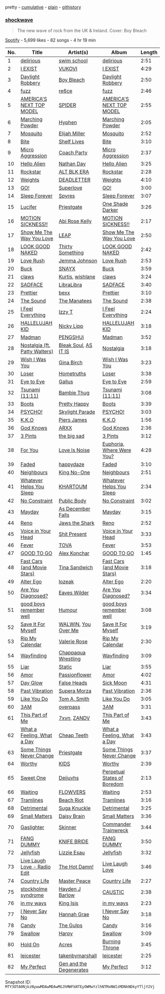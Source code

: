pretty - [cumulative](/playlists/cumulative/37i9dQZF1DWYlpoS0u7ZOs.md) - [plain](/playlists/plain/37i9dQZF1DWYlpoS0u7ZOs) - [githistory](https://github.githistory.xyz/mackorone/spotify-playlist-archive/blob/main/playlists/plain/37i9dQZF1DWYlpoS0u7ZOs)

### [shockwave](https://open.spotify.com/playlist/37i9dQZF1DWYlpoS0u7ZOs)

> The new wave of rock from the UK & Ireland\. Cover: Boy Bleach

[Spotify](https://open.spotify.com/user/spotify) - 5,699 likes - 82 songs - 4 hr 19 min

| No. | Title | Artist(s) | Album | Length |
|---|---|---|---|---|
| 1 | [delirious](https://open.spotify.com/track/2i6H4Pv8FAGamAIdftleDu) | [swim school](https://open.spotify.com/artist/7hC74DRW4q3obXLB5lTq4F) | [delirious](https://open.spotify.com/album/4L9LiVVUoPfPnrkve1SR3C) | 2:51 |
| 2 | [I EXIST](https://open.spotify.com/track/3eI62ZWWxkl4LUaBqXvA6Y) | [VUKOVI](https://open.spotify.com/artist/1844Ua6R4gOuH6GLdlR4dt) | [I EXIST](https://open.spotify.com/album/278scJHsCyBRWl94O0C0d5) | 4:29 |
| 3 | [Daylight Robbery](https://open.spotify.com/track/4nlP649wAY4jW7HwfJABWT) | [Boy Bleach](https://open.spotify.com/artist/0QdhKd1bYPAy48bofL7c0V) | [Daylight Robbery](https://open.spotify.com/album/7KKWiPk1PbcUWrKlSkQ2CM) | 2:50 |
| 4 | [fuzz](https://open.spotify.com/track/2ctn0r5FOaCMKNC3JPojaG) | [re6ce](https://open.spotify.com/artist/4ULUpM5hJYKWhWdIViYrGK) | [fuzz](https://open.spotify.com/album/45jK0xCxf13uNLUKfpPMyR) | 2:46 |
| 5 | [AMERICA'S NEXT TOP MODEL](https://open.spotify.com/track/2bZeCw3SEcY0uMq2bdhFGc) | [SPIDER](https://open.spotify.com/artist/4SKFiKjEPLdlpXSOQZhlsi) | [AMERICA'S NEXT TOP MODEL](https://open.spotify.com/album/5ikznb8ESMJCEskirCSFGl) | 2:55 |
| 6 | [Marching Powder](https://open.spotify.com/track/3dZV4HZQwkw8ktt4SsjBJW) | [Hyphen](https://open.spotify.com/artist/2Ktr0i8RmKTMlBFuqhMkAi) | [Marching Powder](https://open.spotify.com/album/4szROdsy1D6xsuPIa71T6g) | 2:05 |
| 7 | [Mosquito](https://open.spotify.com/track/3p5I5YZWnp81bcAvUzVHa3) | [Elijah Miller](https://open.spotify.com/artist/5EiOwophtTAR0ZaPfXuK5a) | [Mosquito](https://open.spotify.com/album/1eUSbAtW5RZmiuWEDmCxYe) | 2:52 |
| 8 | [Bite](https://open.spotify.com/track/7L0QRXk8Yr1QUHruF10TWJ) | [Shelf Lives](https://open.spotify.com/artist/2RgHe4GuLjWoJmgdAOVubr) | [Bite](https://open.spotify.com/album/4CTR4308FLv0J234RjREIl) | 3:10 |
| 9 | [Micro Aggression](https://open.spotify.com/track/0AoVDlD4Da25HVGUpM0liK) | [Coach Party](https://open.spotify.com/artist/4trP4C2bZ0TqMUxw0tLRAZ) | [Micro Aggression](https://open.spotify.com/album/22keIGmNhJW6JnSN0beV4z) | 2:37 |
| 10 | [Hello Alien](https://open.spotify.com/track/4apqIevNZl1POiQccrGWls) | [Nathan Day](https://open.spotify.com/artist/3kEC0PwfYf8pGHiKFQk8OX) | [Hello Alien](https://open.spotify.com/album/0dZ0p4707siTGOUEvr98D5) | 3:25 |
| 11 | [Rockstar](https://open.spotify.com/track/1hiUjws67EtIOAIRVJgrlW) | [ALT BLK ERA](https://open.spotify.com/artist/4FNR2qdCVKGAep4alfgt25) | [Rockstar](https://open.spotify.com/album/4ccThge1HXXsxIKGuXCMlN) | 2:28 |
| 12 | [Weights](https://open.spotify.com/track/7dLsiya9SPVDn3CuuBpsUv) | [DEADLETTER](https://open.spotify.com/artist/4MfUQ99z2kgMnl9hAwffBx) | [Weights](https://open.spotify.com/album/538vCnG1pNK3jnC1jRd3x4) | 4:10 |
| 13 | [GO!](https://open.spotify.com/track/7AHYD0DNFagANAVo4mxFGC) | [Superlove](https://open.spotify.com/artist/33esp5UFKcRpxcR4Xo0Sne) | [GO!](https://open.spotify.com/album/6QxSkWL0OqrjfJFtlVX9Dx) | 3:00 |
| 14 | [Sleep Forever](https://open.spotify.com/track/4BKHayZJtmyfm0NP8erXiC) | [Spyres](https://open.spotify.com/artist/0gu9FiIFp32jTZSCRhdqFO) | [Sleep Forever](https://open.spotify.com/album/0aruNZwXtrYUShnQJtqf1b) | 3:07 |
| 15 | [Lucifer](https://open.spotify.com/track/4Fve9SnM02yqPypTcK4i4U) | [Priestgate](https://open.spotify.com/artist/0mhU2f9YqeYcnEW6ynit0i) | [One Shade Darker](https://open.spotify.com/album/460Oh7tKR0JYuAje2Nuf04) | 3:26 |
| 16 | [MOTION SICKNESS!!](https://open.spotify.com/track/0g5P7TjeGuIjNv308nX1PW) | [Abi Rose Kelly](https://open.spotify.com/artist/3K9fu0H0EZDRjNg9TKXWQ6) | [MOTION SICKNESS!!](https://open.spotify.com/album/691SIoZqqRX7RqgpZIcdmt) | 2:17 |
| 17 | [Show Me The Way You Love](https://open.spotify.com/track/0IlTOMZmU9vAvNGgsaV9TG) | [LEAP](https://open.spotify.com/artist/538iX6YCTybcgzsrjDTrFi) | [Show Me The Way You Love](https://open.spotify.com/album/7vBSj21hnnMEu0TCoisNUx) | 2:50 |
| 18 | [LOOK GOOD NAKED](https://open.spotify.com/track/1YNSzesjsiB00d2XFxfKzG) | [Thirty Something](https://open.spotify.com/artist/2b4ts7lp2EdW6ZXK1cxKYj) | [LOOK GOOD NAKED](https://open.spotify.com/album/3KsmKj6KroZmwSd2QReQNT) | 2:42 |
| 19 | [Love Rush](https://open.spotify.com/track/41BpMpEPf3oo81DUoGfw32) | [Jemma Johnson](https://open.spotify.com/artist/7uhRd4COwyCLdMiTXzw7Hq) | [Love Rush](https://open.spotify.com/album/72Q9DnfCrWdrY8A95mXXrr) | 2:53 |
| 20 | [Buck](https://open.spotify.com/track/2yE7012fgUjyzzmbWL8yS6) | [SNAYX](https://open.spotify.com/artist/4kQgsrHUSc9IjuwWP30gf0) | [Buck](https://open.spotify.com/album/5Ac4lXopdeGd0IztFzEZ13) | 3:59 |
| 21 | [claws](https://open.spotify.com/track/2HgmmSd1lZesLJU1koxI8T) | [Kurtis](https://open.spotify.com/artist/1ZV5RU7ViRwlv7vqWuOHRf), [wishlane](https://open.spotify.com/artist/15eJnht8wSa1rUGRQpYU6l) | [claws](https://open.spotify.com/album/2ZPsWmEP1LUW9fxuM1bVAV) | 3:24 |
| 22 | [SADFACE](https://open.spotify.com/track/3Ha33JQoabqcnwFXQehnCO) | [LibraLibra](https://open.spotify.com/artist/5eSDYy3APXTkeeOuTn6gye) | [SADFACE](https://open.spotify.com/album/22a0uOqO0e5PxYmkI0C8df) | 3:40 |
| 23 | [Prettier](https://open.spotify.com/track/5GS5Na3mniJLdcD92SFrQd) | [bexx](https://open.spotify.com/artist/6tXuCxJODkifV9zdPsA1G6) | [Prettier](https://open.spotify.com/album/2Evdn2clIwpJ3gj4oLyQI4) | 3:10 |
| 24 | [The Sound](https://open.spotify.com/track/5wO1dqc1lSpQFFut9auHQC) | [The Manatees](https://open.spotify.com/artist/2cWGltn2fZoaAiIhuQyw5h) | [The Sound](https://open.spotify.com/album/3GJzkSgCqNsm1kiVqwo5SY) | 2:38 |
| 25 | [I Feel Everything](https://open.spotify.com/track/3EkSfn6JMfIqCu3coLz1jy) | [Izzy T](https://open.spotify.com/artist/2YoA6qpLPKl5KkGbxlxDMg) | [I Feel Everything](https://open.spotify.com/album/4VRNBtU7RQheZTYLH6QT6m) | 2:24 |
| 26 | [HALLELUJAH KID](https://open.spotify.com/track/0YMldYHUAVZgdK1JJCRDnC) | [Nicky Lipp](https://open.spotify.com/artist/33pGE2Zo7ya0yyTW8oSalA) | [HALLELUJAH KID](https://open.spotify.com/album/7dh11jHNxLEQKdvlBZhOR0) | 3:18 |
| 27 | [Madman](https://open.spotify.com/track/0claZhFBLs49ZIyzN9BovS) | [PENGSHUi](https://open.spotify.com/artist/7F8CwvvwIi7GJvZ7qD2ybR) | [Madman](https://open.spotify.com/album/3z6fcOFkkVttWJO4urKHKY) | 3:52 |
| 28 | [Nostalgia \(ft\. Patty Walters\)](https://open.spotify.com/track/7urqfz7paOyKHayDEa7uGC) | [Bleak Soul](https://open.spotify.com/artist/2iMxVnS6Ovd7R0C5kHdo6p), [AS IT IS](https://open.spotify.com/artist/3IXtskFMls8KXRipcIJT9y) | [Nostalgia](https://open.spotify.com/album/6K6oiAZS3oOlH9VEAIbL2U) | 3:18 |
| 29 | [Wish I Was You](https://open.spotify.com/track/1hZ78pAQTniUNnxIes68Jd) | [Gina Birch](https://open.spotify.com/artist/6Uf8GS97rZbMv6vUFKhWft) | [Wish I Was You](https://open.spotify.com/album/3ovvIDsSYjs0Op2SExhzWF) | 3:23 |
| 30 | [Loser](https://open.spotify.com/track/0SCX0m4QOZtoBX1kmhrsR0) | [Hometruths](https://open.spotify.com/artist/1gFSdRSFZ7W75S9S7CzCEB) | [Loser](https://open.spotify.com/album/19fVAXhJh7V6M9u21CsGvM) | 3:38 |
| 31 | [Eye to Eye](https://open.spotify.com/track/1ue2tBH6KZnVy3VprM5BDI) | [Gallus](https://open.spotify.com/artist/3DTAfcWpBw0deOabOAtNVC) | [Eye to Eye](https://open.spotify.com/album/03lP3ArkPaSSF3Wk0DqDoK) | 2:59 |
| 32 | [Tsunami \(11:11\)](https://open.spotify.com/track/0u4SRuld2zPAnyImNdfMAo) | [Bambie Thug](https://open.spotify.com/artist/6g3orasGcMPn0gwcE3JMAC) | [Tsunami \(11:11\)](https://open.spotify.com/album/1mQwEcEkEfQ5EFW9Q4PpsE) | 3:08 |
| 33 | [Boots](https://open.spotify.com/track/1NuBaXmaY9sbyPZ1EwwlIw) | [Pretty Happy](https://open.spotify.com/artist/55ID3BZCEsvwergEvrvd0I) | [Boots](https://open.spotify.com/album/0KUAvupvxFSmOAttRQ4nY8) | 3:39 |
| 34 | [PSYCHO!](https://open.spotify.com/track/49AHu113tqQwWl7JGgvWFp) | [Skylight Parade](https://open.spotify.com/artist/5RkBnINoac82HgteIu1MBI) | [PSYCHO!](https://open.spotify.com/album/3X6uBg2Edx7FvIShAP9Av1) | 3:03 |
| 35 | [K.K.O](https://open.spotify.com/track/3c7HwgYVv6d3kxOQGrYk0G) | [Piers James](https://open.spotify.com/artist/1M5jchd0rXJneek1xALRFW) | [K.K.O](https://open.spotify.com/album/6QMZWUgeNUjAqwaxgFsPFm) | 1:56 |
| 36 | [God Knows](https://open.spotify.com/track/21d4LQbHVuzPruS53gIMYk) | [ARXX](https://open.spotify.com/artist/1pQ8qfxpuRJKEUFPGrf6Uc) | [God Knows](https://open.spotify.com/album/4CTHGfg4ccypcg0JbzsX1e) | 2:36 |
| 37 | [3 Pints](https://open.spotify.com/track/4wGgBmAL1y5F2mnaogC3kB) | [the big sad](https://open.spotify.com/artist/2xfAVL8ZxOxXdCeD4SrY3D) | [3 Pints](https://open.spotify.com/album/5lY91fkQLEuwoiHw3l2dbo) | 3:12 |
| 38 | [For You](https://open.spotify.com/track/0yUymvlfxHWxE62ys8VtbM) | [Love Is Noise](https://open.spotify.com/artist/4qY6XGFQwZubu0oKBJeVki) | [Euphoria, Where Were You?](https://open.spotify.com/album/5F3s345rSD0UJe8IWo3imC) | 4:28 |
| 39 | [Faded](https://open.spotify.com/track/754aVVHqjB1LywcCLaRoZP) | [happydaze](https://open.spotify.com/artist/572WK6qt9zpRCcN7iS1NMR) | [Faded](https://open.spotify.com/album/37E7LCPfCt35D3pmJzSwIR) | 3:10 |
| 40 | [Neighbours](https://open.spotify.com/track/6PpGAVANQ6CZ5OSIwA3oBj) | [King No\-One](https://open.spotify.com/artist/6hWReUQlQwLTYlmZ1vltRB) | [Neighbours](https://open.spotify.com/album/3udbFrx4tlFGwZEh4CK3HX) | 2:51 |
| 41 | [Whatever Helps You Sleep](https://open.spotify.com/track/54REUcGs6ZgGNe5qV9oiNr) | [KHARTOUM](https://open.spotify.com/artist/4hYvirqM4pHCsklzddaMsM) | [Whatever Helps You Sleep](https://open.spotify.com/album/5mhvUUmhAWAo5niRe6kaAH) | 2:34 |
| 42 | [No Constraint](https://open.spotify.com/track/48x8I9dFZjWn7bJf5j2nnT) | [Public Body](https://open.spotify.com/artist/0afEu0n4WzBeNOdyjfBU6X) | [No Constraint](https://open.spotify.com/album/1asjlY8VeCEXNOuBHS3bhh) | 3:02 |
| 43 | [Mayday](https://open.spotify.com/track/1edhPisNI08MF5QlmY7cBa) | [As December Falls](https://open.spotify.com/artist/7Atp614yT56v9XrlqZryzX) | [Mayday](https://open.spotify.com/album/6heLspB3z0lhszKGKwNBfo) | 3:15 |
| 44 | [Reno](https://open.spotify.com/track/6NFQr0WZWtlYWm8S45MGkB) | [Jaws the Shark](https://open.spotify.com/artist/4aroFthfrYQXH0QJdLUH3S) | [Reno](https://open.spotify.com/album/4f4MrietRuMCzW9qPw00j3) | 2:52 |
| 45 | [Voice in Your Head](https://open.spotify.com/track/7z60kiKN6OTVTCXinnnXUD) | [Shit Present](https://open.spotify.com/artist/29HZSUDm7U6n2QNMKQY73k) | [Voice in Your Head](https://open.spotify.com/album/0vnaNn4Yw8gTH8nwhUOreU) | 3:33 |
| 46 | [Fever](https://open.spotify.com/track/2OyBO7x26a0J92gicUgie5) | [TOVA](https://open.spotify.com/artist/6xjivjGafHAQaOLI463ZpC) | [Fever](https://open.spotify.com/album/7AIA9j3BcSt4uI3n7uZuQa) | 3:53 |
| 47 | [GOOD TO GO](https://open.spotify.com/track/2U3Qw3JAJUwu6JJLoBf1pz) | [Alex Konchar](https://open.spotify.com/artist/0j7yukxKXLsF3DZZhwpyW0) | [GOOD TO GO](https://open.spotify.com/album/2jwTqdrJMisYIpUOr5CFJJ) | 1:45 |
| 48 | [Fast Cars \(and Movie Stars\)](https://open.spotify.com/track/6euhZEz9DZVQMMGvVd7BL0) | [Tina Sandwich](https://open.spotify.com/artist/02OtGA9A0NKICOB9QZ4zc9) | [Fast Cars \(and Movie Stars\)](https://open.spotify.com/album/6CcN98WZ9dueLWi694Nw7K) | 3:18 |
| 49 | [Alter Ego](https://open.spotify.com/track/1miBcqjGpcoTBcdjnFjJrG) | [lozeak](https://open.spotify.com/artist/0neQuv6AF4kuA82CZcPoAc) | [Alter Ego](https://open.spotify.com/album/0vC6K5RFvqdE2CSpYZQXIz) | 2:20 |
| 50 | [Are You Diagnosed?](https://open.spotify.com/track/3BXTJdDGc6DnAUFrqHQCC1) | [Eaves Wilder](https://open.spotify.com/artist/41NfVLegTOApdhejdXt4jQ) | [Are You Diagnosed?](https://open.spotify.com/album/2stzbaDdGD3NjWOxtyl2QT) | 3:34 |
| 51 | [good boys remember well](https://open.spotify.com/track/4syzVAkmE49hs9WjY7j0o7) | [Humour](https://open.spotify.com/artist/5ErUNpyxSBAdjZaKlefsUr) | [good boys remember well](https://open.spotify.com/album/1m7ZzHsSp6EqucLAt57O3S) | 3:08 |
| 52 | [Save It For Myself](https://open.spotify.com/track/5AWQZVceAinzjsCQH50WlX) | [WALWIN](https://open.spotify.com/artist/25I3ONjJhbX1mE62i57djG), [You Over Me](https://open.spotify.com/artist/5se7CBddY96rvFP3oQ6Pim) | [Save It For Myself](https://open.spotify.com/album/5bzfUN9nM3mCr7goLdbrVF) | 3:19 |
| 53 | [Rip My Calendar](https://open.spotify.com/track/2iREiP77hQ4oR5eS3HpIMN) | [Valerie Rose](https://open.spotify.com/artist/07ti3q3QcT6Xe8eCFNlZlZ) | [Rip My Calendar](https://open.spotify.com/album/6Zpc6socD4ELy4hwiB6kac) | 2:30 |
| 54 | [Wayfinding](https://open.spotify.com/track/1SBkDOflNcFTPGysQJa9gd) | [Chappaqua Wrestling](https://open.spotify.com/artist/5S4qUw22ZF7gTPUEx61SyC) | [Wayfinding](https://open.spotify.com/album/2uKHnwdrCulGi0RdoaJCMl) | 3:09 |
| 55 | [Liar](https://open.spotify.com/track/6M5P7gqhMtgvhgDkNMcn4L) | [Static](https://open.spotify.com/artist/6BwhFZ9G4KMJ2njYMjRtZc) | [Liar](https://open.spotify.com/album/7l8Yu9tPWQsXXeOsMWXioC) | 3:55 |
| 56 | [Amor](https://open.spotify.com/track/6ykD5g5JQ4n5iQKstly8M2) | [Passionflower](https://open.spotify.com/artist/2JDENMXTGFUFtq5sE3Pohr) | [Amor](https://open.spotify.com/album/5xAMwGNFraXPC04VF3PtRX) | 4:02 |
| 57 | [Day Glow](https://open.spotify.com/track/6re1o3rJ5vUZ97HqArXQLa) | [False Heads](https://open.spotify.com/artist/2tZaXwpCHEhoVEBQuRI4vu) | [Sick Moon](https://open.spotify.com/album/0dOCttwqrzhoBngWnuwJCd) | 4:31 |
| 58 | [Past Vibration](https://open.spotify.com/track/2jLe4rXo1X8o529i7f4k7q) | [Supera Morza](https://open.spotify.com/artist/1On3aSzms3SvHl2obPqAx5) | [Past Vibration](https://open.spotify.com/album/423cCingFcQ64dla8mdJ6C) | 2:36 |
| 59 | [Like You Do](https://open.spotify.com/track/6ZVCjPMf1rHdGrNrdUguIm) | [Tom A\. Smith](https://open.spotify.com/artist/6haZIHZVYI79wKvp6FCFML) | [Like You Do](https://open.spotify.com/album/0v16l7GQAeUKZrFIRSKLSz) | 3:05 |
| 60 | [3AM](https://open.spotify.com/track/7q6sN7NKKowCDvPHS0SaCi) | [overpass](https://open.spotify.com/artist/2y3PEaAgTdxYfbyeSXORv8) | [3AM](https://open.spotify.com/album/1Cmfz56eoj4qs3ZMvfvCUx) | 3:31 |
| 61 | [This Part of Me](https://open.spotify.com/track/1aEoyo49oGyAv47gVqvvSe) | [7xvn](https://open.spotify.com/artist/1B6XpURxZFBE9B2BT5JI7h), [ZANDV](https://open.spotify.com/artist/3MCb4hKg6bu2Ivg6ZBM4B0) | [This Part of Me](https://open.spotify.com/album/6t3pu0a7OPjjiMKvPGSEtQ) | 3:43 |
| 62 | [What a Feeling, What a Day](https://open.spotify.com/track/31CVU6BQWYnAUMbBoVuM0c) | [Cheap Teeth](https://open.spotify.com/artist/5xSUCTkvySb5EiUjKQljYe) | [What a Feeling, What a Day](https://open.spotify.com/album/4MnjBxtaHm6gh99JDgBYhC) | 3:43 |
| 63 | [Some Things Never Change](https://open.spotify.com/track/4clBv8sHZ7gqyH7xhlmCCC) | [Priestgate](https://open.spotify.com/artist/0mhU2f9YqeYcnEW6ynit0i) | [Some Things Never Change](https://open.spotify.com/album/1UQqxMCjWrWBm5oIk79sV4) | 3:37 |
| 64 | [Worthy](https://open.spotify.com/track/2WtIhJpUy1p0t1dg6Tq8bZ) | [KIDS](https://open.spotify.com/artist/1KuaHyOmy7OyS3BO6u055P) | [Worthy](https://open.spotify.com/album/3YNhAijuyRViQoHGFNVDyC) | 2:39 |
| 65 | [Sweet One](https://open.spotify.com/track/2keqxI0IrJUrdBbXpswQpI) | [Deijuvhs](https://open.spotify.com/artist/1pdiVBF8SDDpleSjlNhP8C) | [Perpetual States of Boredom](https://open.spotify.com/album/0d3mjWzH04Ggs8aS2dfZOl) | 2:13 |
| 66 | [Waiting](https://open.spotify.com/track/2KMefBHwUJBmP9w2XZKnoa) | [FLOWVERS](https://open.spotify.com/artist/3XoX4Dj24vKTKVNRvlFksP) | [Waiting](https://open.spotify.com/album/2avlwtPBYNGSb08LXQrI9S) | 2:53 |
| 67 | [Tramlines](https://open.spotify.com/track/2TeHRE4Rl4YvuhlNuBXJVM) | [Beach Riot](https://open.spotify.com/artist/55bBJNuY224tmQf4odUqXV) | [Tramlines](https://open.spotify.com/album/0PUA4ZxX3CkJCeryebqYzo) | 3:16 |
| 68 | [Detrimental](https://open.spotify.com/track/2NzPodb1SiSHLK5ycVywb4) | [Suga Knuckle](https://open.spotify.com/artist/6q05UMnrAwdqUuKj5OWGDZ) | [Detrimental](https://open.spotify.com/album/4nNme6bRCBvRxyYy8Vl7UY) | 3:25 |
| 69 | [Small Matters](https://open.spotify.com/track/4Sk854TnjHO9egHz9VpPQo) | [Daisy Brain](https://open.spotify.com/artist/5WuDKeWph4EKsyy9e56Mz4) | [Small Matters](https://open.spotify.com/album/0ya8cuwKlFlOvFrlgvdD37) | 3:36 |
| 70 | [Gaslighter](https://open.spotify.com/track/0CvJWXoFSiPHYpLiQK1PBf) | [Skinner](https://open.spotify.com/artist/2Se7imfs8bxem8G6oVNABJ) | [Commander Trainwreck](https://open.spotify.com/album/3pgkvZHrpEawDd8GKrG1xu) | 3:44 |
| 71 | [FANG DUMMY](https://open.spotify.com/track/1l7f2QP8JcJDP0jAyxxjA7) | [KNIFE BRIDE](https://open.spotify.com/artist/34THm21WWzzr69EetTmnVG) | [FANG DUMMY](https://open.spotify.com/album/4qkuZszjUTkx0bVhtiGwMy) | 3:50 |
| 72 | [Jellyfish](https://open.spotify.com/track/5miXWvZSKWYr4W3MR27z87) | [Lizzie Esau](https://open.spotify.com/artist/3E2PKHxfpNa2R6N3RIpa8S) | [Jellyfish](https://open.spotify.com/album/5lYRdMHU1chHG2AKzkO72o) | 3:32 |
| 73 | [Live Laugh Love \- Radio Edit](https://open.spotify.com/track/5NveRq5V6eSyVX7DiYenLW) | [The Hot Damn!](https://open.spotify.com/artist/06o7ZJaBFxeAzRqonqi7w5) | [Live Laugh Love](https://open.spotify.com/album/0QpxeNDCvP58iDeOcJIoVK) | 3:46 |
| 74 | [Country Life](https://open.spotify.com/track/5mZJ5BCODAWK22CtWHgJvn) | [Master Peace](https://open.spotify.com/artist/4GNHtO2iEJ09r4JNTlqnO9) | [Country Life](https://open.spotify.com/album/1lPzPrmioCkfZIGLzg2XgT) | 2:27 |
| 75 | [stockholme syndrome](https://open.spotify.com/track/3vBgnkGxNvflZGsNSE2d57) | [Hayden J Barlow](https://open.spotify.com/artist/54QKgqIuwIximWz6A6ZQG2) | [CAUSTIC](https://open.spotify.com/album/6d305ez1t5HUZjXsNUWQRf) | 2:38 |
| 76 | [in my ways](https://open.spotify.com/track/5RpIFvmg1HYGF7VKLCQdSZ) | [King Isis](https://open.spotify.com/artist/7jz1wM1NdiskFWrlosZhVw) | [in my ways](https://open.spotify.com/album/4jHrhCm1rbkI6xNMTCkFMU) | 2:23 |
| 77 | [I Never Say No](https://open.spotify.com/track/1tANZucrXcUr5hInaRu3JC) | [Hannah Grae](https://open.spotify.com/artist/06vyPLBCJLDF8EGgQJEEhV) | [I Never Say No](https://open.spotify.com/album/3CMlcfXUxJekmXEYYrneXi) | 3:18 |
| 78 | [Candy](https://open.spotify.com/track/0p5xMjlOc6Rpm8Y974Kn6H) | [The Gulps](https://open.spotify.com/artist/62HCZvFY4HgJLQb7x6fdLD) | [Candy](https://open.spotify.com/album/69TTf5gGOmechxuZ4AEjsG) | 3:16 |
| 79 | [Swallow](https://open.spotify.com/track/0bDFmPqNCXQcfAc3njZszA) | [Harpy](https://open.spotify.com/artist/0fLFfyc0914STFxEyQHZhX) | [Swallow](https://open.spotify.com/album/7hXMo6KNd71w3y7Zd4r134) | 3:09 |
| 80 | [Hold On](https://open.spotify.com/track/4szyuz8OAhkgX4cdO90kAZ) | [Acres](https://open.spotify.com/artist/3y43zXffnLmhyQD1K4QCmD) | [Burning Throne](https://open.spotify.com/album/4SvwujGdVPbHhAR3DIQCc4) | 3:45 |
| 81 | [leicester](https://open.spotify.com/track/6C4rKvQkoyayJYKEOzzEYr) | [takenbymarshall](https://open.spotify.com/artist/0GZXOWGXr9hXvwsbtFmAOV) | [leicester](https://open.spotify.com/album/3TXPpN3KHl3147ERSJvZLH) | 2:25 |
| 82 | [My Perfect](https://open.spotify.com/track/4wd0skBSF7oBUOeULBeitG) | [Gen and the Degenerates](https://open.spotify.com/artist/7oEVPoHXaj73ddUCTNlO9E) | [My Perfect](https://open.spotify.com/album/1mcKvwXKx1OIUHBOAuyQl7) | 3:12 |

Snapshot ID: `MTY3OTA0NjkzNywwMDAwMDAwMGJhMWFkNTEyOWMwYzlhNTMxNWIzMDNkNDkyYTljY2Vj`

